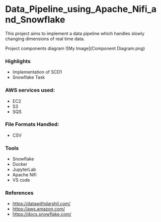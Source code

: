 # Data_Pipeline_using_Apache_Nifi_and_Snowflake


This project aims to implement a data pipeline which handles slowly changing dimensions of real time data.

Project components diagram
![My Image](Component Diagram.png) 

### Highlights

* Implementation of SCD1 
* Snowflake Task

### AWS services used:
* EC2
* S3
* SQS 

### File Formats Handled:
* CSV


### Tools
* Snowflake
* Docker
* JupyterLab
* Apache Nifi
* VS code


### References
* https://datawithdarshil.com/
* https://aws.amazon.com/
* https://docs.snowflake.com/

